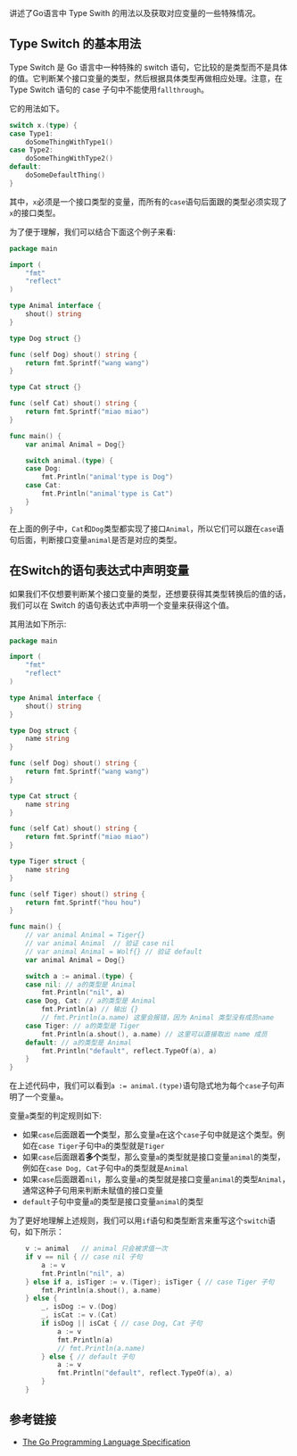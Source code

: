 
讲述了Go语言中 Type Swith 的用法以及获取对应变量的一些特殊情况。
<!--more-->

## Type Switch 的基本用法

Type Switch 是 Go 语言中一种特殊的 switch 语句，它比较的是类型而不是具体的值。它判断某个接口变量的类型，然后根据具体类型再做相应处理。注意，在 Type Switch 语句的 case 子句中不能使用`fallthrough`。

它的用法如下。

```go
switch x.(type) {
case Type1:
	doSomeThingWithType1()
case Type2:
	doSomeThingWithType2()
default:
	doSomeDefaultThing()
}
```

其中，`x`必须是一个接口类型的变量，而所有的`case`语句后面跟的类型必须实现了`x`的接口类型。

为了便于理解，我们可以结合下面这个例子来看:

```go
package main

import (
    "fmt"
    "reflect"
)

type Animal interface {
    shout() string
}

type Dog struct {}

func (self Dog) shout() string {
    return fmt.Sprintf("wang wang")
}

type Cat struct {}

func (self Cat) shout() string {
    return fmt.Sprintf("miao miao")
}

func main() {
    var animal Animal = Dog{}

    switch animal.(type) {
    case Dog:
        fmt.Println("animal'type is Dog")
    case Cat:
        fmt.Println("animal'type is Cat")
    }
}
```

在上面的例子中，`Cat`和`Dog`类型都实现了接口`Animal`，所以它们可以跟在`case`语句后面，判断接口变量`animal`是否是对应的类型。


## 在Switch的语句表达式中声明变量

如果我们不仅想要判断某个接口变量的类型，还想要获得其类型转换后的值的话，我们可以在 Switch 的语句表达式中声明一个变量来获得这个值。

其用法如下所示:

```go
package main

import (
	"fmt"
	"reflect"
)

type Animal interface {
	shout() string
}

type Dog struct {
	name string
}

func (self Dog) shout() string {
	return fmt.Sprintf("wang wang")
}

type Cat struct {
	name string
}

func (self Cat) shout() string {
	return fmt.Sprintf("miao miao")
}

type Tiger struct {
	name string
}

func (self Tiger) shout() string {
	return fmt.Sprintf("hou hou")
}

func main() {
	// var animal Animal = Tiger{}
	// var animal Animal  // 验证 case nil
	// var animal Animal = Wolf{} // 验证 default
	var animal Animal = Dog{}

	switch a := animal.(type) {
	case nil: // a的类型是 Animal
		fmt.Println("nil", a)
	case Dog, Cat: // a的类型是 Animal
		fmt.Println(a) // 输出 {}
		// fmt.Println(a.name) 这里会报错，因为 Animal 类型没有成员name
	case Tiger: // a的类型是 Tiger
		fmt.Println(a.shout(), a.name) // 这里可以直接取出 name 成员
	default: // a的类型是 Animal
		fmt.Println("default", reflect.TypeOf(a), a)
	}
}
```

在上述代码中，我们可以看到`a := animal.(type)`语句隐式地为每个`case`子句声明了一个变量`a`。

变量`a`类型的判定规则如下:

+ 如果`case`后面跟着**一个**类型，那么变量`a`在这个`case`子句中就是这个类型。例如在`case Tiger`子句中`a`的类型就是`Tiger`
+ 如果`case`后面跟着**多个**类型，那么变量`a`的类型就是接口变量`animal`的类型，例如在`case Dog, Cat`子句中`a`的类型就是`Animal`
+ 如果`case`后面跟着`nil`，那么变量`a`的类型就是接口变量`animal`的类型`Animal`，通常这种子句用来判断未赋值的接口变量
+ `default`子句中变量`a`的类型是接口变量`animal`的类型

为了更好地理解上述规则，我们可以用`if`语句和类型断言来重写这个`switch`语句，如下所示：

```go
	v := animal   // animal 只会被求值一次
	if v == nil { // case nil 子句
		a := v
		fmt.Println("nil", a)
	} else if a, isTiger := v.(Tiger); isTiger { // case Tiger 子句
		fmt.Println(a.shout(), a.name)
	} else {
		_, isDog := v.(Dog)
		_, isCat := v.(Cat)
		if isDog || isCat { // case Dog, Cat 子句
			a := v
			fmt.Println(a)
			// fmt.Println(a.name)
		} else { // default 子句
			a := v
			fmt.Println("default", reflect.TypeOf(a), a)
		}
	}
```

## 参考链接

+ [The Go Programming Language Specification](https://golang.org/ref/spec#Type_switches)
